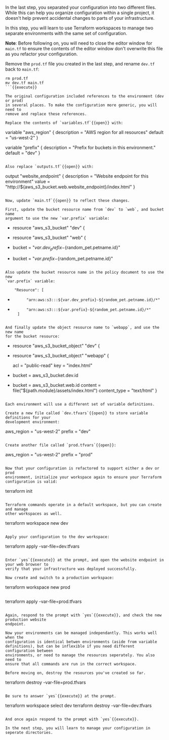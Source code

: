 In the last step, you separated your configuration into two different files.
While this can help you organize configuration within a single project, it
doesn't help prevent accidental changes to parts of your infrastructure.

In this step, you will learn to use Terraform workspaces to manage two separate
environments with the same set of configuration.

**Note**: Before following on, you will need to close the editor window for
`main.tf` to ensure the contents of the editor window don't overwrite this file
as you refactor your configuration.

Remove the `prod.tf` file you created in the last step, and rename `dev.tf` back
to `main.tf`:

```
rm prod.tf
mv dev.tf main.tf
```{{execute}}

The original configuration included references to the environment (dev or prod)
in several places. To make the configuration more generic, you will need to
remove and replace these references.

Replace the contents of `variables.tf`{{open}} with:

```
variable "aws_region" {
  description = "AWS region for all resources"
  default     = "us-west-2"
}

variable "prefix" {
  description = "Prefix for buckets in this environment."
  default     = "dev"
}
```{{copy}}

Also replace `outputs.tf`{{open}} with:

```
output "website_endpoint" {
  description = "Website endpoint for this environment"
  value       = "http://${aws_s3_bucket.web.website_endpoint}/index.html"
}
```{{copy}}

Now, update `main.tf`{{open}} to reflect these changes.

First, update the bucket resource name from `dev` to `web`, and bucket name
argument to use the new `var.prefix` variable:

```
- resource "aws_s3_bucket" "dev" {
+ resource "aws_s3_bucket" "web" {
- bucket = "${var.dev_prefix}-${random_pet.petname.id}"
+ bucket = "${var.prefix}-${random_pet.petname.id}"
```

Also update the bucket resource name in the policy document to use the new
`var.prefix` variable:

```
        "Resource": [
-           "arn:aws:s3:::${var.dev_prefix}-${random_pet.petname.id}/*"
+           "arn:aws:s3:::${var.prefix}-${random_pet.petname.id}/*"
        ]
```

And finally update the object resource name to `webapp`, and use the new name
for the bucket resource:

```
- resource "aws_s3_bucket_object" "dev" {
+ resource "aws_s3_bucket_object" "webapp" {

  acl          = "public-read"
  key          = "index.html"
- bucket       = aws_s3_bucket.dev.id
+ bucket       = aws_s3_bucket.web.id
  content      = file("${path.module}/assets/index.html")
  content_type = "text/html"
}
```

Each environment will use a different set of variable definitions.

Create a new file called `dev.tfvars`{{open}} to store variable definitions for your
development environment:

```
aws_region = "us-west-2"
prefix = "dev"
```{{copy}}

Create another file called `prod.tfvars`{{open}}:

```
aws_region = "us-west-2"
prefix = "prod"
```{{copy}}

Now that your configuration is refactored to support either a dev or prod
environment, initialize your workspace again to ensure your Terraform
configuration is valid:

```
terraform init
```{{execute}}

Terraform commands operate in a default workspace, but you can create and manage
other workspaces as well.

```
terraform workspace new dev
```{{execute}}

Apply your configuration to the dev workspace:

```
terraform apply -var-file=dev.tfvars
```{{execute}}

Enter `yes`{{execute}} at the prompt, and open the website endpoint in your web browser to
verify that your infrastructure was deployed successfully.

Now create and switch to a production workspace:

```
terraform workspace new prod
```{{execute}}

```
terraform apply -var-file=prod.tfvars
```{{execute}}

Again, respond to the prompt with `yes`{{execute}}, and check the new production website
endpoint.

Now your environments can be managed independantly. This works well when the
configuration is identical betwen environments (aside from variable
definitions), but can be inflexible if you need different configuration between
environments, or need to manage the resources seperately. You also need to
ensure that all commands are run in the correct workspace.

Before moving on, destroy the resources you've created so far.

```
terraform destroy -var-file=prod.tfvars
```{{execute}}

Be sure to answer `yes`{{execute}} at the prompt.

```
terraform workspace select dev
terraform destroy -var-file=dev.tfvars
```{{execute}}

And once again respond to the prompt with `yes`{{execute}}.

In the next step, you will learn to manage your configuration in seperate directories.

